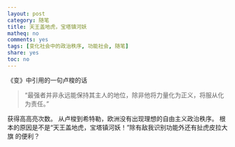 ```yaml
---
layout: post
category: 随笔
title: 天王盖地虎，宝塔镇河妖
matheq: no
comments: yes
tags: [变化社会中的政治秩序, 功能社会, 随笔]
share: yes
toc: no
---
```


《变》中引用的一句卢梭的话

> “最强者并非永远能保持其主人的地位，除非他将力量化为正义，将服从化为责任。”

获得高高亮次数。
从卢梭到希特勒，欧洲没有出现理想的自由主义政治秩序。
根本的原因是不是“天王盖地虎，宝塔镇河妖！”除有敌我识别功能外还有扯虎皮拉大旗
的便利？
